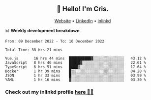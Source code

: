 
<h2 align="center">👋 Hello! I'm Cris.</h2>
<p align="center">
  <a href="https://www.criscunas.dev">Website</a> •
  <a href="https://www.linkedin.com/in/cristophercunas/">LinkedIn</a> •
  <a href="https://www.inlinkd.app">inlinkd</a>
  
</p>


📊 **Weekly development breakdown**
<!--START_SECTION:waka-->

```text
From: 09 December 2022 - To: 16 December 2022

Total Time: 38 hrs 21 mins

Vue.js       16 hrs 44 mins  ██████████▓░░░░░░░░░░░░░░   43.12 %
JavaScript   8 hrs 46 mins   █████▓░░░░░░░░░░░░░░░░░░░   22.61 %
TypeScript   6 hrs 51 mins   ████▒░░░░░░░░░░░░░░░░░░░░   17.64 %
Docker       1 hr 39 mins    █░░░░░░░░░░░░░░░░░░░░░░░░   04.28 %
JSON         1 hr 33 mins    █░░░░░░░░░░░░░░░░░░░░░░░░   03.99 %
YAML         1 hr 16 mins    ▓░░░░░░░░░░░░░░░░░░░░░░░░   03.30 %
```

<!--END_SECTION:waka-->

<div> 
  <h3>Check out my inlinkd profile
  <a href="https://www.inlinkd.app/link/cristophercunas">here 👨‍💻</a>
  </h3>
</div>
